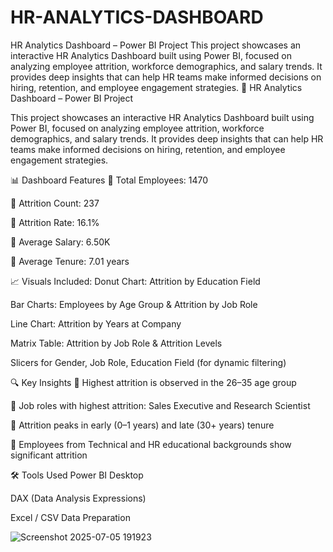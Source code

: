 # HR-ANALYTICS-DASHBOARD
HR Analytics Dashboard – Power BI Project  This project showcases an interactive HR Analytics Dashboard built using Power BI, focused on analyzing employee attrition, workforce demographics, and salary trends. It provides deep insights that can help HR teams make informed decisions on hiring, retention, and employee engagement strategies.
💼 HR Analytics Dashboard – Power BI Project

This project showcases an interactive HR Analytics Dashboard built using Power BI, focused on analyzing employee attrition, workforce demographics, and salary trends. It provides deep insights that can help HR teams make informed decisions on hiring, retention, and employee engagement strategies.

📊 Dashboard Features
🔹 Total Employees: 1470

🔹 Attrition Count: 237

🔹 Attrition Rate: 16.1%

🔹 Average Salary: 6.50K

🔹 Average Tenure: 7.01 years

📈 Visuals Included:
Donut Chart: Attrition by Education Field

Bar Charts: Employees by Age Group & Attrition by Job Role

Line Chart: Attrition by Years at Company

Matrix Table: Attrition by Job Role & Attrition Levels

Slicers for Gender, Job Role, Education Field (for dynamic filtering)

🔍 Key Insights
📌 Highest attrition is observed in the 26–35 age group

📌 Job roles with highest attrition: Sales Executive and Research Scientist

📌 Attrition peaks in early (0–1 years) and late (30+ years) tenure

📌 Employees from Technical and HR educational backgrounds show significant attrition

🛠 Tools Used
Power BI Desktop

DAX (Data Analysis Expressions)

Excel / CSV Data Preparation


![Screenshot 2025-07-05 191923](https://github.com/user-attachments/assets/922cfa56-cd3b-4f46-bb44-e7a0c4cd345c)


